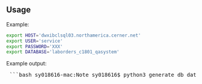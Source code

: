 ## Usage
Example:

```bash
export HOST='dwxibclsql03.northamerica.cerner.net'
export USER='service'
export PASSWORD='XXX'
export DATABASE='laborders_c1801_qasystem'
```

Example output:

<pre> ```bash sy018616-mac:Note sy018616$ python3 generate_db_data.py INFO:__main__:Connection to the database successful INFO:__main__:Number of rows in assay_status before insertion: 12044360 INFO:__main__:Changes committed successfully INFO:__main__:Number of rows in assay_status after insertion: 13043099 INFO:__main__:Connection closed successfully ``` </pre>
